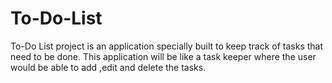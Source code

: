 # To-Do-List
To-Do List project is an application specially built to keep track of tasks that need to be done. This application will be like a task keeper where the user would be able to add ,edit and delete the tasks.
